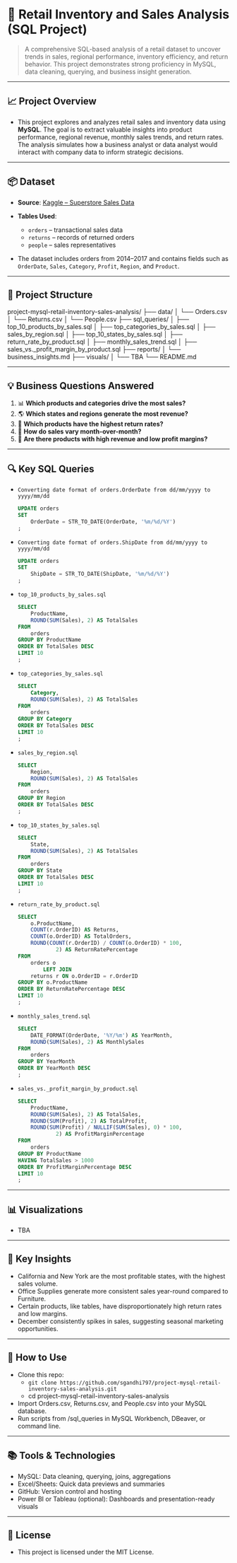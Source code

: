 # 🛒 Retail Inventory and Sales Analysis (SQL Project)

> A comprehensive SQL-based analysis of a retail dataset to uncover trends in sales, regional performance, inventory efficiency, and return behavior. This project demonstrates strong proficiency in MySQL, data cleaning, querying, and business insight generation.

---

## 📈 Project Overview

- This project explores and analyzes retail sales and inventory data using **MySQL**. The goal is to extract valuable insights into product performance, regional revenue, monthly sales trends, and return rates. The analysis simulates how a business analyst or data analyst would interact with company data to inform strategic decisions.

---

## 📦 Dataset

- **Source**: [Kaggle – Superstore Sales Data](https://www.kaggle.com/datasets/vivek468/superstore-dataset-final)
- **Tables Used**:
  - `orders` – transactional sales data
  - `returns` – records of returned orders
  - `people` – sales representatives

- The dataset includes orders from 2014–2017 and contains fields such as `OrderDate`, `Sales`, `Category`, `Profit`, `Region`, and `Product`.

---

## 🧱 Project Structure

project-mysql-retail-inventory-sales-analysis/
├── data/
│   └── Orders.csv
│   └── Returns.csv
│   └── People.csv
├── sql_queries/
│   ├── top_10_products_by_sales.sql
│   ├── top_categories_by_sales.sql
│   ├── sales_by_region.sql
│   ├── top_10_states_by_sales.sql
│   ├── return_rate_by_product.sql
│   ├── monthly_sales_trend.sql
│   ├── sales_vs._profit_margin_by_product.sql
├── reports/
│   └── business_insights.md
├── visuals/
│   └── TBA
└── README.md

---

## 💡 Business Questions Answered

1. 📊 **Which products and categories drive the most sales?**
2. 🌎 **Which states and regions generate the most revenue?**
3. 🔁 **Which products have the highest return rates?**
4. 📆 **How do sales vary month-over-month?**
5. 💸 **Are there products with high revenue and low profit margins?**

---

## 🔍 Key SQL Queries

- `Converting date format of orders.OrderDate from dd/mm/yyyy to yyyy/mm/dd`
  ```sql
  UPDATE orders 
  SET 
      OrderDate = STR_TO_DATE(OrderDate, '%m/%d/%Y')
  ;

- `Converting date format of orders.ShipDate from dd/mm/yyyy to yyyy/mm/dd`
  ```sql
  UPDATE orders 
  SET 
      ShipDate = STR_TO_DATE(ShipDate, '%m/%d/%Y')
  ;

- `top_10_products_by_sales.sql`
  ```sql
  SELECT 
      ProductName, 
      ROUND(SUM(Sales), 2) AS TotalSales
  FROM
      orders
  GROUP BY ProductName
  ORDER BY TotalSales DESC
  LIMIT 10
  ;

- `top_categories_by_sales.sql`
  ```sql
  SELECT 
      Category, 
      ROUND(SUM(Sales), 2) AS TotalSales
  FROM
      orders
  GROUP BY Category
  ORDER BY TotalSales DESC
  LIMIT 10
  ;

- `sales_by_region.sql`
  ```sql
  SELECT 
      Region, 
      ROUND(SUM(Sales), 2) AS TotalSales
  FROM
      orders
  GROUP BY Region
  ORDER BY TotalSales DESC
  ;

- `top_10_states_by_sales.sql`
  ```sql
  SELECT 
      State, 
      ROUND(SUM(Sales), 2) AS TotalSales
  FROM
      orders
  GROUP BY State
  ORDER BY TotalSales DESC
  LIMIT 10
  ;

- `return_rate_by_product.sql`
  ```sql
  SELECT 
      o.ProductName,
      COUNT(r.OrderID) AS Returns,
      COUNT(o.OrderID) AS TotalOrders,
      ROUND(COUNT(r.OrderID) / COUNT(o.OrderID) * 100,
              2) AS ReturnRatePercentage
  FROM
      orders o
          LEFT JOIN
      returns r ON o.OrderID = r.OrderID
  GROUP BY o.ProductName
  ORDER BY ReturnRatePercentage DESC
  LIMIT 10
  ;

- `monthly_sales_trend.sql`
  ```sql
  SELECT 
      DATE_FORMAT(OrderDate, '%Y/%m') AS YearMonth,
      ROUND(SUM(Sales), 2) AS MonthlySales
  FROM
      orders
  GROUP BY YearMonth
  ORDER BY YearMonth DESC
  ;

- `sales_vs._profit_margin_by_product.sql`
  ```sql
  SELECT 
      ProductName,
      ROUND(SUM(Sales), 2) AS TotalSales,
      ROUND(SUM(Profit), 2) AS TotalProfit,
      ROUND(SUM(Profit) / NULLIF(SUM(Sales), 0) * 100,
              2) AS ProfitMarginPercentage
  FROM
      orders
  GROUP BY ProductName
  HAVING TotalSales > 1000
  ORDER BY ProfitMarginPercentage DESC
  LIMIT 10
  ;

---

## 📊 Visualizations

- TBA

---

## 📌 Key Insights

- California and New York are the most profitable states, with the highest sales volume.
- Office Supplies generate more consistent sales year-round compared to Furniture.
- Certain products, like tables, have disproportionately high return rates and low margins.
- December consistently spikes in sales, suggesting seasonal marketing opportunities.

---

## 🚀 How to Use

- Clone this repo:
  - `git clone https://github.com/sgandhi797/project-mysql-retail-inventory-sales-analysis.git`
  - cd project-mysql-retail-inventory-sales-analysis
- Import Orders.csv, Returns.csv, and People.csv into your MySQL database.
- Run scripts from /sql_queries in MySQL Workbench, DBeaver, or command line.

---

## 📚 Tools & Technologies

- MySQL: Data cleaning, querying, joins, aggregations
- Excel/Sheets: Quick data previews and summaries
- GitHub: Version control and hosting
- Power BI or Tableau (optional): Dashboards and presentation-ready visuals

---

## 📄 License

- This project is licensed under the MIT License.

